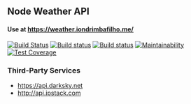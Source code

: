 ## Node Weather API

#### Use at https://weather.iondrimbafilho.me/

[![Build Status](https://travis-ci.org/iondrimba/weather-api.svg?branch=master)](https://travis-ci.org/iondrimba/weather-api)
[![Build status](https://ci.appveyor.com/api/projects/status/qa84q4ifb089ilk7?svg=true)](https://ci.appveyor.com/project/iondrimba/weather-api)
[![Build status](https://david-dm.org/iondrimba/weather-api.svg)](https://david-dm.org/iondrimba/weather-api?view=list)
[![Maintainability](https://api.codeclimate.com/v1/badges/171c13628b6957af5fef/maintainability)](https://codeclimate.com/github/iondrimba/weather-api/maintainability)
[![Test Coverage](https://api.codeclimate.com/v1/badges/171c13628b6957af5fef/test_coverage)](https://codeclimate.com/github/iondrimba/weather-api/test_coverage)

### Third-Party Services

* https://api.darksky.net
* http://api.ipstack.com
